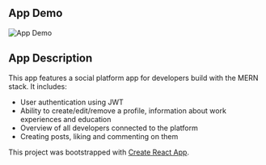 ## App Demo
![App Demo](https://i.imgur.com/lJ4OH4q.gif)

## App Description
This app features a social platform app for developers build with the MERN stack. It includes:

- User authentication using JWT
- Ability to create/edit/remove a profile, information about work experiences and education
- Overview of all developers connected to the platform
- Creating posts, liking and commenting on them

This project was bootstrapped with [Create React App](https://github.com/facebook/create-react-app).
